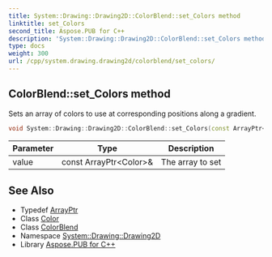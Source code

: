 ```yaml
---
title: System::Drawing::Drawing2D::ColorBlend::set_Colors method
linktitle: set_Colors
second_title: Aspose.PUB for C++
description: 'System::Drawing::Drawing2D::ColorBlend::set_Colors method. Sets an array of colors to use at corresponding positions along a gradient in C++.'
type: docs
weight: 300
url: /cpp/system.drawing.drawing2d/colorblend/set_colors/
---
```

## ColorBlend::set_Colors method


Sets an array of colors to use at corresponding positions along a gradient.

```cpp
void System::Drawing::Drawing2D::ColorBlend::set_Colors(const ArrayPtr<Color> &value)
```


| Parameter | Type | Description |
| --- | --- | --- |
| value | const ArrayPtr\<Color\>\& | The array to set |

## See Also

* Typedef [ArrayPtr](../../../system/arrayptr/)
* Class [Color](../../../system.drawing/color/)
* Class [ColorBlend](../)
* Namespace [System::Drawing::Drawing2D](../../)
* Library [Aspose.PUB for C++](../../../)
